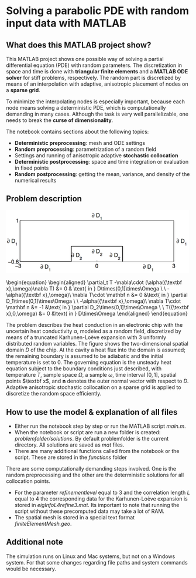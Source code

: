 # Solving a parabolic PDE with random input data with MATLAB

## What does this MATLAB project show?

This MATLAB project shows one possible way of solving a partial differential equation (PDE) with random parameters. The discretization in space and time is done with **triangular finite elements** and a **MATLAB ODE solver** for stiff problems, respectively. The random part is discretized by means of an interpolation with adaptive, anisotropic placement of nodes on a **sparse grid**.

To minimize the interpolating nodes is especially important, because each node means solving a deterministic PDE, which is computationally demanding in many cases. Although the task is very well parallelizable, one needs to break the **curse of dimensionality**.

The notebook contains sections about the following topics:

* **Deterministic preprocessing**: mesh and ODE settings
* **Random preprocessing**: parametrization of a random field
* Settings and running of anisotropic adaptive **stochastic collocation**
* **Deterministic postprocessing**: space and time integration or evaluation in fixed points
* **Random postprocessing**: getting the mean, variance, and density of the numerical results

## Problem description

<img src="domain.png" width="500"/>

\begin{equation}
\begin{aligned}
 \partial_t T -\nabla\cdot (\alpha({\textbf x},\omega)\nabla T) &= 0 & \text{ in } D\times(0,1]\times\Omega \ \\
 -\alpha({\textbf x},\omega)\ \nabla T\cdot \mathbf n &= 0 &\text{ in } \partial D_1\times(0,1]\times\Omega \ \\
 -\alpha({\textbf x},\omega)\ \nabla T\cdot \mathbf n &= -1 &\text{ in } \partial D_2\times(0,1]\times\Omega \ \\
 T({\textbf x},0,\omega) &= 0 &\text{ in } D\times\Omega
\end{aligned}
\end{equation}

The problem describes the heat conduction in an electronic chip with the uncertain heat conductivity $\alpha$, modeled as a random field, discretized by means of a truncated Karhunen-Loève expansion with 3 uniformly distributed random variables. The figure shows the two-dimensional spatial domain $D$ of the chip. At the cavity a heat flux into the domain is assumed; the remaining boundary is assumed to be adiabatic and the initial temperature is set to 0. The governing equation is the unsteady heat equation subject to the boundary conditions just described, with temperature $T$, sample space $\Omega$, a sample $\omega$, time interval $(0,1]$, spatial points $\textbf x$, and $\mathbf n$ denotes the outer normal vector with respect to $D$. Adaptive anisotropic stochastic collocation on a sparse grid is applied to discretize the random space efficiently.

## How to use the model & explanation of all files

* Either run the notebook step by step or run the MATLAB script *main.m*.
* When the notebook or script are run a new folder is created: *problemfolder/solutions*. By default problemfolder is the current directory. All solutions are saved as *mat* files.
* There are many additional functions called from the notebook or the script. These are stored in the *functions* folder

There are some computationally demanding steps involved. One is the random preprocessing and the other are the deterministic solutions for all collocation points. 

* For the parameter *refinementlevel* equal to 3 and the correlation length *L* equal to 4 the corresponding data for the Karhunen-Loève expansion is stored in *eigInfoL4refine3.mat*. Its important to note that running the script without these precomputed data may take a lot of RAM. 
* The spatial mesh is stored in a special text format *finiteElementMesh.geo*.

## Additional note

The simulation runs on Linux and Mac systems, but not on a Windows system. For that some changes regarding file paths and system commands would be necessary.



